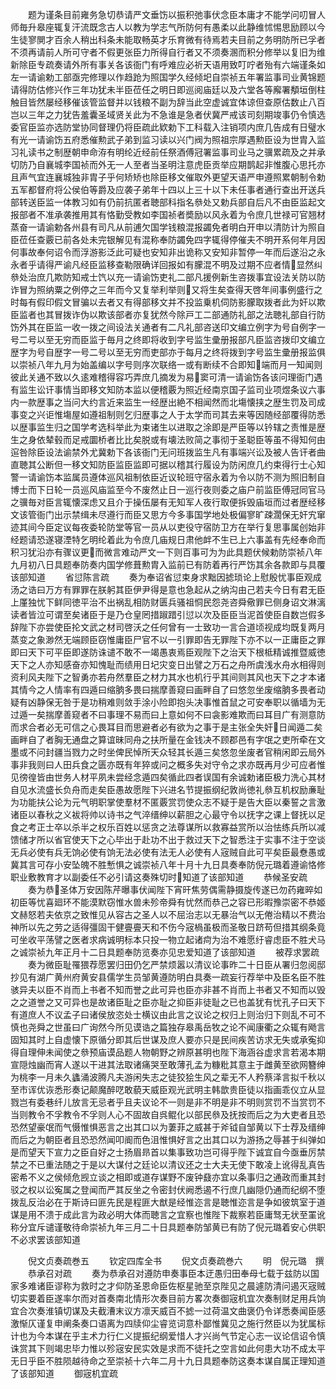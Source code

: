 <!-- { "loadSidebar": true } -->
　　题为谨条目前雍务急切恭请严文垂饬以振积弛事伏念臣本庸才不能学问叨冒人师毎升皋座辄复汗流既念古人以教为学志气所防何有愚柔以此静维怵惕思励顾以今生徒寥閴才百余人稍出科条未能取畅英才乐育微有待焉若夫目前之务明防所已孚者不须再请前人所可守者不假更张臣力所得自行者又不须奏溷而积分修举以复旧为维新除臣专疏奏请外所有事关各该衙门有呼难应必祈天语用致叮咛者殆有六端谨条如左一请谕勅工部亟完修理以作趋跄为照国学久经倾圯自崇祯五年署监事司业黄锦题请得防估修兴作三年功犹未半臣莅任之明日即巡阅庙廷以及六堂各等廨署頺垣倒柱触目皆然屡经移催该管监督并以钱粮不副为辞当此空虚诚宜体谅但查原估数止八百岂以三年之力犹告羞囊圣域贤关此为不急谁是急者伏冀严戒该司刻期竣事仍令慎选委官臣监亦选防堂协同督理仍将臣疏此欵勅下工科载入注销项内庶几告成有日璧水有光一请谕饬五府悉催勲武子弟到监习读以兴门阀为照祖宗厚遇勲臣设为世胄入监习礼读书之制歴朝申命洊有明纶近经前任祭酒傅冠署监事司业马之骥累疏及之并承切防乃自襄城李国祯而外无一人至者当圣明注意虎臣贡举应期鹊起非惟腹心思托亦且声气宜连襄城独非胄子乎何矫矫也除臣移文催取外更望天语严申遵照累朝制令勅五军都督府将公侯伯等爵及应袭子弟年十四以上三十以下未任事者通行查出开送兵部转送臣监一体教习如有仍前抗匿者聴部科指名叅处又勅兵部自后凡不由臣监起文报部者不准承袭推用其有恪勤受教如李国祯者奬励以风永着为令庶几世禄可官翘材蒸奋一请谕勅各州县有司凡从前逋欠国学钱粮混报蠲免者明白开申以清防计为照自臣莅任查覈已前各处未完银解见有混称奉防蠲免四字辄得停催夫不明开系何年月因何事故奉何诏令而浮游影泛此可疑也安知非出诡称又安知非暂停一年而后遂沿之永永者乎请得严谕凡经臣监移查勒限确详回报如有朦混不明及过期不应者情显然纠叅处治庶几欺防知戒士饩以充一请谕饬吏礼二部凡援例新生咨拨事宜设法关防以防诈冒为照纳粟之例停之三年而今又复举利举则又将生矣查得天啓年间事例盛行之时每有假印假文冒骗以去者又有得部移文并不投监乗机伺防影朦取拨者此为奸以欺臣监者也其冒拨诈伪以欺该部者亦复犹然今除戸工二部通防礼部之法聴礼部自行防饬外其在臣监一收一拨之间设法关通者有二凡礼部咨送印文编立例字为号自例字一号二号以至无穷而臣监于毎月之终即将收到字号监生彚册报部凡臣监咨拨印文编立歴字为号自歴字一号二号以至无穷而吏部亦于每月之终将拨到字号监生彚册报监俱以崇祯八年九月为始盖编以字号则序次联络一或有断续不合即知端而月一知闻则彼此关通不致以久逺难稽得容巧弄庶几摘发为易窦可清一请谕饬各该问理衙门遇有监生讼讦事情当即移文知防本监以便稽覈为照近经南京国子监司业项煜条议六事内一款歴事之当问大约言近来监生一经歴出絶不相闻然而北塲懐挟之歴生罚及司成事变之兴讵惟塲屋如遵祖制则乞归歴事之人于太学而司其去来等因随经部覆得防悉以歴事监生归之国学考选科举此为束诸生以进取之涂即是严臣等以钤辖之责惟是歴生之身依辇毂而足戒圜桥者比比矣脱或有壊法败简之事彻于圣聪臣等虽不得知何由逭咎除臣设法谕禁外尤冀勅下各该衙门无问班拨监生凡有事端兴讼及被人告讦者曲直聴其公断但一移文知防臣监臣监即可据以稽其行履设为防闲庶几约束得行士心知警一请谕饬本监属员遵体巡风祖制依臣近议轮班守宿永着为令以防不测为照旧制自博士而下日轮一员巡风庙监至今不废然止日一巡行夜则委之庙户前监臣傅冠同官马之骥毎对臣言辄懐深虑又且介于操伍屡有无知军人夜行取便拆毁庙垣而过者歴经移文该管衙门出示禁缉未尽遵行而臣又思方今多事国学地处极偏寥旷疎濶保无奸宄窜迹其间今臣定议每夜委轮防堂等官一员从以吏役守宿防卫方在举行复思事属创始非经题请恐遂寝湮特乞明纶着此为令庶几庙规日肃他衅不生已上六事盖有先经奉命而积习犹沿亦有骤议更而微言难动严文一下则百事可为为此具题伏候勅防崇祯八年九月初八日具题奉防奏内国学修葺勲胄入监前已有防着再行严饬其余各款即与具覆该部知道
　　省愆陈言疏
　　奏为奉诏省愆束身求黜因摅琐论上慰殷忧事臣观成汤之诰曰万方有罪罪在朕躬其臣伊尹得是意也急起从之纳沟由己若夫今日有君无臣上厪独忧下鲜同徳平治不出祸乱相防财匮兵骚祖恫民怨尧咨舜儆罪已侧身诏文淋漓读者皆泣可谓至矣诸臣于是乃仓皇罔措踧踖引愆以次及臣臣当泥首使臣自数岂假多辞陛下亦尝使臣抡文武之材司啓沃之任何曾有一士致功一言合道顷视成均既复两月蒸变之象渺然无端顾臣窃惟庸臣尸官不以一引罪即告无罪陛下亦不以一正庸臣之罪即曰天下可平臣即遂防诛谴不敢不一竭愚衷焉臣观陛下之治天下根柢精诚推暨威徳天下之人亦知感奋亦知愧耻而绩用日圮灾变日出譬之万石之舟所虞浅水舟水相得则资利风夫陛下之智勇亦若舟然羣臣之材力其水也机行乎其间则其风也天下之才本诸其情今之人情率有四遁曰缩朒多畏曰揣摩善窥曰画畔自了曰悠忽坐废缩朒多畏者动疑有凶静保无咎于是功稍难则敛手涂小险即抱头决事惟首鼠之可安奉职以循墙为无过遁一矣揣摩善窥者不曰事理不易而曰上意如何不曰衾影难欺而曰耳目广有测意防而求合者必无可信之心畏耳目而思避者必有欲为之事于是主张全失奸日闻遁二矣画畔自了者胸无通盘之算谊昧同舟之扶所量在金钱决不顾郡邑有字氓之吏所牵在文墨或不问封疆当戮力之时坐俾民悼所天众轻其长遁三矣悠忽坐废者官稍闲即云局外事非我则曰人田兵食之匮亦既有年猝或问之概多失对守令之求亦既再月少可应者惟见徬徨皆由世务人材平夙未尝经念遁四矣循此四者误国有余诚勅诸臣极力洗心其材自见水流盛长负舟而走矣臣愚故愿陛下兴进名节提振纲纪敦尚徳礼叅互机权励亷耻为功能扶公论为元气明职掌使羣材不匿覈赏罚使众志不疑于是告大臣以秦誓之言激诸臣以春秋之义袚将帅以诗书之气淬缙绅以薪胆之心最守令以抚字之课上督抚以足食之考正士卒以杀半之权乐百姓以惩贪之法尊谋所以救寡益赏所以治怯练兵所以减馈储才所以省官使天下之心毕出于赴功不出于救过天下之智悉注于实事不注于空谈无兵必使有兵无饷必使有饷无法必使有法无人必使有人宼贼自此可平矣臣最憃愚或冀其言可存小安坠魄不胜慙惧之诚崇祯八年十月十九日具奏奉防倪元璐着遵谕恪修职业敷教育才以副委任不必引请这奏殊切时知道了该部知道
　　恭候圣安疏
　　奏为恭圣体万安因陈芹曝事伏闻陛下宵旰焦劳偶需静摄旋传遂已勿药雍晬如初臣等忧喜廻环不能漠默窃惟水兽未殄帝舜有忧然而恭己之容已形暇豫崇密不恭姬文赫怒若夫依京之致惟见从容古之圣人以不屈治志以无暴治气以无倦治精以不费治神所以先之劳之适得彊固干健亹亹天和不伤今宼楇虽极而圣敬日跻苟但措其纲条竟可坐收平荡譬之医者求病诚明标本只投一物立起诸疴为治不难愿纡睿虑臣不胜犬马之诚崇祯九年正月十二日具题奉防览奏亦见忠爱知道了该部知道
　　被荐求罢疏
　　奏为微臣耻罹猥荐愿罢归田仍乞严禁烦嚣以清议论事昨二十日臣从署归忽阅邸抄见有湖广黄州府黄安县儒学生员邹黄遵防明白具奏一疏妄行荐举中及臣名臣不胜骇异夫以臣不肖而上书者不知而誉之此可异也臣亦非甚不肖而上书者又不知而以毁之之道誉之又可异也是故诸臣耻之臣亦耻之抑臣非徒耻之已也盖犹有忧孔子曰天下有道庶人不议孟子曰诸侯放恣处士横议由此言之议论之权归上则治归下则乱不可不慎也尧舜之世虽曰广询然今所见谟诰之篇独存皋禹岳牧之论不闻康衢之众辄有飏言固知其时上自虚懐下原循分即其后世谋及庶人要亦只是民间疾苦访求无失或承寃抑得自理伸未闻使之叅预庙谟品题人物朝野之辨原甚明也陛下海涵谷虚求言若渴本期宣隠烛幽而宵人遂以干进其法取诸痛哭至敢薄孔孟为糠粃其意主于雌黄至欲网簪绅为桃李一月未久蠭涌波腾凡夫游闲失志之徒狡狯生风之辈无不人矜蔡泽言拟千秋以至市诨优诙悉形奏记颠魔醉呓敢藐天威臣观光武明主韩歆贵臣徒以指画乖仪立从显戮岂有委巷纤儿放言无忌者乎且夫议论不一则是非不明是非不明则赏罚不当赏罚不当则教令不孚教令不孚则人心不固故自呉鲲化以部民叅及抚按而后之为大吏者且恐恐然望豪氓而气慑惟惧恶言之出其口以为萋菲之威甚于斧钺自邹黄以下士荐及缙绅而后之为朝臣者且恐恐然闻叩阍而色沮惟惧好言之出其口以为游扬之辱甚于纠弹如是而望天下宣力之臣自好之士扬眉昻首以集事致功岂可得乎陛下诚宜自今亟垂厉禁禁之不已重法随之于是以大谋付之廷论以清议还之士大夫无使下敢凌上讹得乱真告密希不义之侯倾危觊立谈之相即或道存谋野不废钟鼗亦宜以条事归之通政而重其封驳之权以讼寃属之登闻而严其反坐之令密封伏阙悉遏不行庶几幽隠仍通而纪纲不堕拨乱反治必在于斯诗曰匪先民是程匪大猷是经惟迩言是聴惟迩言是争如彼筑室于道谋是用不溃于成此言为政必明大体而聴言之宜察也惟陛下裁察若臣庸驽无状至罣讹称分宜斥谴谨敬待命崇祯九年三月二十日具题奉防邹黄已有防了倪元璐着安心供职不必求罢该部知道













　　倪文贞奏疏巻五
　　钦定四库全书
　　倪文贞奏疏巻六
　　明　倪元璐　撰
　　恭承召对疏
　　奏为恭承召对遵防申奏事臣本迂愚归田奉母七载于兹防以国家多难诸臣谬称为救时之才仰防圣恩命臣佐枢星驰至京陛见之晨遽防清问遏灭宼贼切实要着臣遂率尔而对首奏南北情形次奏目前方畧次奏御宼机宜次奏制财足用兵饷宜合次奏淮镇切谋及夫截漕末议方凛天威百不摅一过荷温文曲褒仍令详悉奏闻臣感激惭仄谨复申阐条奏口语离为四牍仰尘睿览词意朴鄙惟冀见之施行然臣以为犹属标计也为今本谋在乎主术力行仁义提振纪纲爱惜人才兴尚气节定心志一议论信诏令慎诛赏其下则竭忠毕力惟以殄宼安民实效是求而不徒托之空言如此何患大功不成太平无日乎臣不胜陨越待命之至崇祯十六年二月十九日具题奉防这奏本谋自属正理知道了该部知道
　　御宼机宜疏
